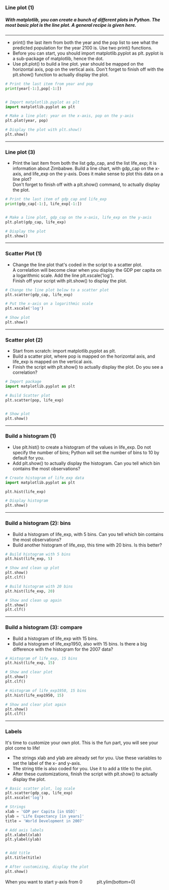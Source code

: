 ### Line plot (1)
   
##### With matplotlib, you can create a bunch of different plots in Python. The most basic plot is the line plot. A general recipe is given here.
---
* print() the last item from both the year and the pop list to see what the predicted population for the year 2100 is. Use two print() functions.
* Before you can start, you should import matplotlib.pyplot as plt. pyplot is a sub-package of matplotlib, hence the dot.
* Use plt.plot() to build a line plot. year should be mapped on the horizontal axis, pop on the vertical axis. Don't forget to finish off with the plt.show() function to actually display the plot.
```python
# Print the last item from year and pop
print(year[-1:],pop[-1:])


# Import matplotlib.pyplot as plt
import matplotlib.pyplot as plt

# Make a line plot: year on the x-axis, pop on the y-axis
plt.plot(year, pop)

# Display the plot with plt.show()
plt.show()
```
---
### Line plot (3)
* Print the last item from both the list gdp_cap, and the list life_exp; it is information about Zimbabwe.
Build a line chart, with gdp_cap on the x-axis, and life_exp on the y-axis. Does it make sense to plot this data on a line plot?  
Don't forget to finish off with a plt.show() command, to actually display the plot.
```python
# Print the last item of gdp_cap and life_exp
print(gdp_cap[-1:], life_exp[-1:])


# Make a line plot, gdp_cap on the x-axis, life_exp on the y-axis
plt.plot(gdp_cap, life_exp)

# Display the plot
plt.show()

```
---
### Scatter Plot (1)
* Change the line plot that's coded in the script to a scatter plot.  
A correlation will become clear when you display the GDP per capita on a logarithmic scale. Add the line plt.xscale('log').  
Finish off your script with plt.show() to display the plot.
```python
# Change the line plot below to a scatter plot
plt.scatter(gdp_cap, life_exp)

# Put the x-axis on a logarithmic scale
plt.xscale('log')

# Show plot
plt.show()
```
---
### Scatter plot (2)
* Start from scratch: import matplotlib.pyplot as plt.
* Build a scatter plot, where pop is mapped on the horizontal axis, and life_exp is mapped on the vertical axis.
* Finish the script with plt.show() to actually display the plot. Do you see a correlation?
```python
# Import package
import matplotlib.pyplot as plt

# Build Scatter plot
plt.scatter(pop, life_exp)


# Show plot
plt.show()
```
---
### Build a histogram (1)
* Use plt.hist() to create a histogram of the values in life_exp. Do not specify the number of bins; Python will set the number of bins to 10 by default for you.
* Add plt.show() to actually display the histogram. Can you tell which bin contains the most observations?
```python
# Create histogram of life_exp data
import matplotlib.pyplot as plt

plt.hist(life_exp)

# Display histogram
plt.show()
```
---
### Build a histogram (2): bins
* Build a histogram of life_exp, with 5 bins. Can you tell which bin contains the most observations?
* Build another histogram of life_exp, this time with 20 bins. Is this better?
```python
# Build histogram with 5 bins
plt.hist(life_exp, 5)

# Show and clean up plot
plt.show()
plt.clf()

# Build histogram with 20 bins
plt.hist(life_exp, 20)

# Show and clean up again
plt.show()
plt.clf()
```
---
### Build a histogram (3): compare
* Build a histogram of life_exp with 15 bins.
* Build a histogram of life_exp1950, also with 15 bins. Is there a big difference with the histogram for the 2007 data?
```python
# Histogram of life_exp, 15 bins
plt.hist(life_exp, 15)

# Show and clear plot
plt.show()
plt.clf()

# Histogram of life_exp1950, 15 bins
plt.hist(life_exp1950, 15)

# Show and clear plot again
plt.show()
plt.clf()
````
---
### Labels  
It's time to customize your own plot. This is the fun part, you will see your plot come to life!
* The strings xlab and ylab are already set for you. Use these variables to set the label of the x- and y-axis.
* The string title is also coded for you. Use it to add a title to the plot.
* After these customizations, finish the script with plt.show() to actually display the plot.
```python
# Basic scatter plot, log scale
plt.scatter(gdp_cap, life_exp)
plt.xscale('log') 

# Strings
xlab = 'GDP per Capita [in USD]'
ylab = 'Life Expectancy [in years]'
title = 'World Development in 2007'

# Add axis labels
plt.xlabel(xlab)
plt.ylabel(ylab)


# Add title
plt.title(title)

# After customizing, display the plot
plt.show()
```
When you want to start y-axis from 0　　　
plt.ylim(bottom=0)


